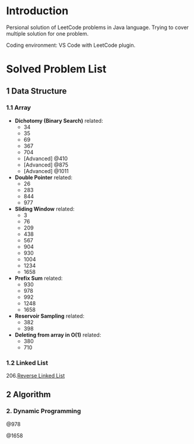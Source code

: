 # Introduction
Persional solution of LeetCode problems in Java language. Trying to cover multiple solution for one problem.

Coding environment: VS Code with LeetCode plugin.

# Solved Problem List
## 1 Data Structure

### 1.1 Array

- **Dichotomy (Binary Search)** related:
  - 34
  - 35
  - 69
  - 367
  - 704
  - [Advanced] @410
  - [Advanced] @875
  - [Advanced] @1011
- **Double Pointer** related:
  - 26
  - 283
  - 844
  - 977
- **Sliding Window** related:
  - 3
  - 76
  - 209
  - 438
  - 567
  - 904
  - 930
  - 1004
  - 1234
  - 1658
- **Prefix Sum** related:
  - 930
  - 978
  - 992
  - 1248
  - 1658
- **Reservoir Sampling** related:
  - 382
  - 398
- **Deleting from array in O(1)** related:
  - 380
  - 710

### 1.2 Linked List

206.[Reverse Linked List](./note/206.reverse-linked-list.md)

## 2 Algorithm
### 2. Dynamic Programming

@978

@1658